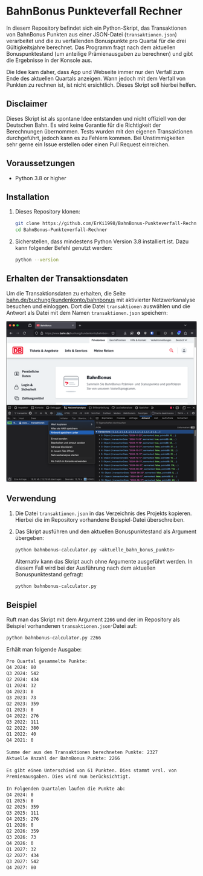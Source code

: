 # BahnBonus Punkteverfall Rechner

In diesem Repository befindet sich ein Python-Skript, das Transaktionen von BahnBonus Punkten aus einer JSON-Datei (`transaktionen.json`) verarbeitet und die zu verfallenden Bonuspunkte pro Quartal für die drei Gültigkeitsjahre berechnet. Das Programm fragt nach dem aktuellen Bonuspunktestand (um anteilige Prämienausgaben zu berechnen) und gibt die Ergebnisse in der Konsole aus.

Die Idee kam daher, dass App und Webseite immer nur den Verfall zum Ende des aktuellen Quartals anzeigen. Wann jedoch mit dem Verfall von Punkten zu rechnen ist, ist nicht ersichtlich. Dieses Skript soll hierbei helfen.

## Disclaimer

Dieses Skript ist als spontane Idee entstanden und nicht offiziell von der Deutschen Bahn. Es wird keine Garantie für die Richtigkeit der Berechnungen übernommen. Tests wurden mit den eigenen Transaktionen durchgeführt, jedoch kann es zu Fehlern kommen. Bei Unstimmigkeiten sehr gerne ein Issue erstellen oder einen Pull Request einreichen.

## Voraussetzungen

- Python 3.8 or higher

## Installation

1. Dieses Repository klonen:
    ```sh
    git clone https://github.com/ErKi1998/BahnBonus-Punkteverfall-Rechner.git
    cd BahnBonus-Punkteverfall-Rechner
    ```

2. Sicherstellen, dass mindestens Python Version 3.8 installiert ist. Dazu kann folgender Befehl genutzt werden:
    ```sh
    python --version
    ```
   
## Erhalten der Transaktionsdaten
Um die Transaktionsdaten zu erhalten, die Seite [bahn.de/buchung/kundenkonto/bahnbonus](https://www.bahn.de/buchung/kundenkonto/bahnbonus) mit aktivierter Netzwerkanalyse besuchen und einloggen. Dort die Datei `transaktionen` auswählen und die Antwort als Datei mit dem Namen `transaktionen.json` speichern:

![Network Analysis Tool](Images/ScreenshotBahnAccount.png)

## Verwendung

1. Die Datei `transaktionen.json` in das Verzeichnis des Projekts kopieren. Hierbei die im Repository vorhandene Beispiel-Datei überschreiben.

2. Das Skript ausführen und den aktuellen Bonuspunktestand als Argument übergeben:
    ```sh
    python bahnbonus-calculator.py <aktuelle_bahn_bonus_punkte>
    ```

    Alternativ kann das Skript auch ohne Argumente ausgeführt werden. In diesem Fall wird bei der Ausführung nach dem aktuellen Bonuspunktestand gefragt:
    ```sh
    python bahnbonus-calculator.py
    ```

## Beispiel
Ruft man das Skript mit dem Argument `2266` und der im Repository als Beispiel vorhandenen `transaktionen.json`-Datei auf:
   ```sh
   python bahnbonus-calculator.py 2266
   ```
Erhält man folgende Ausgabe:
```
Pro Quartal gesammelte Punkte:
Q4 2024: 80
Q3 2024: 542
Q2 2024: 434
Q1 2024: 32
Q4 2023: 0
Q3 2023: 73
Q2 2023: 359
Q1 2023: 0
Q4 2022: 276
Q3 2022: 111
Q2 2022: 380
Q1 2022: 40
Q4 2021: 0

Summe der aus den Transaktionen berechneten Punkte: 2327
Aktuelle Anzahl der BahnBonus Punkte: 2266

Es gibt einen Unterschied von 61 Punkten. Dies stammt vrsl. von Premienausgaben. Dies wird nun berücksichtigt.

In Folgenden Quartalen laufen die Punkte ab:
Q4 2024: 0
Q1 2025: 0
Q2 2025: 359
Q3 2025: 111
Q4 2025: 276
Q1 2026: 0
Q2 2026: 359
Q3 2026: 73
Q4 2026: 0
Q1 2027: 32
Q2 2027: 434
Q3 2027: 542
Q4 2027: 80
```